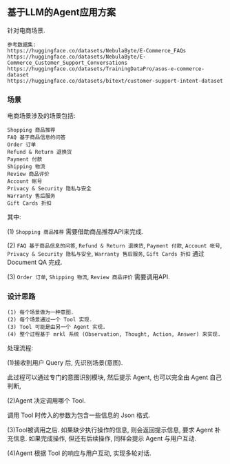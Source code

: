 ## 基于LLM的Agent应用方案

针对电商场景. 

```text
参考数据集: 
https://huggingface.co/datasets/NebulaByte/E-Commerce_FAQs
https://huggingface.co/datasets/NebulaByte/E-Commerce_Customer_Support_Conversations
https://huggingface.co/datasets/TrainingDataPro/asos-e-commerce-dataset
https://huggingface.co/datasets/bitext/customer-support-intent-dataset

```

### 场景

电商场景涉及的场景包括: 
```text
Shopping 商品推荐
FAQ 基于商品信息的问答
Order 订单
Refund & Return 退换货
Payment 付款
Shipping 物流
Review 商品评价
Account 帐号
Privacy & Security 隐私与安全
Warranty 售后服务
Gift Cards 折扣

```

其中: 

(1) `Shopping 商品推荐` 需要借助商品推荐API来完成. 

(2) `FAQ 基于商品信息的问答`, `Refund & Return 退换货`, `Payment 付款`, `Account 帐号`, `Privacy & Security 隐私与安全`, `Warranty 售后服务`, `Gift Cards 折扣` 通过 Document QA 完成. 

(3) `Order 订单`, `Shipping 物流`, `Review 商品评价` 需要调用API. 


### 设计思路

```text
(1) 每个场景做为一种意图. 
(2) 每个场景通过一个 Tool 实现. 
(3) Tool 可能是由另一个 Agent 实现. 
(4) 整个过程基于 mrkl 系统 (Observation, Thought, Action, Answer) 来实现. 

```

处理流程: 

(1)接收到用户 Query 后, 先识别场景(意图). 

此过程可以通过专门的意图识别模块, 然后提示 Agent, 也可以完全由 Agent 自己判断, 

(2)Agent 决定调用哪个 Tool. 

调用 Tool 时传入的参数为包含一些信息的 Json 格式. 

(3)Tool被调用之后. 
如果缺少执行操作的信息, 则会返回提示信息, 要求 Agent 补充信息. 
如果完成操作, 但还有后续操作, 同样会提示 Agent 与用户互动. 

(4)Agent 根据 Tool 的响应与用户互动, 实现多轮对话. 



